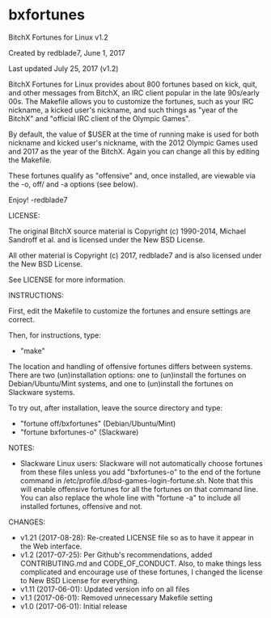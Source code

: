# bxfortunes

BitchX Fortunes for Linux v1.2

Created by redblade7, June 1, 2017

Last updated July 25, 2017 (v1.2)

BitchX Fortunes for Linux provides about 800 fortunes based on kick, quit, and other messages from BitchX, an IRC client popular in the late 90s/early 00s. The Makefile allows you to customize the fortunes, such as your IRC nickname, a kicked user's nickname, and such things as "year of the BitchX" and "official IRC client of the Olympic Games".

By default, the value of $USER at the time of running make is used for both nickname and kicked user's nickname, with the 2012 Olympic Games used and 2017 as the year of the BitchX. Again you can change all this by editing the Makefile.

These fortunes qualify as "offensive" and, once installed, are viewable via the -o, off/ and -a options (see below).

Enjoy! -redblade7

LICENSE:

The original BitchX source material is Copyright (c) 1990-2014, Michael Sandroff et al. and is licensed under the New BSD License.

All other material is Copyright (c) 2017, redblade7 and is also licensed under the New BSD License.

See LICENSE for more information.

INSTRUCTIONS:

First, edit the Makefile to customize the fortunes and ensure settings are correct.

Then, for instructions, type:

* "make"

The location and handling of offensive fortunes differs between systems. There are two (un)installation options: one to (un)install the fortunes on Debian/Ubuntu/Mint systems, and one to (un)install the fortunes on Slackware systems.

To try out, after installation, leave the source directory and type:

* "fortune off/bxfortunes" (Debian/Ubuntu/Mint)
* "fortune bxfortunes-o" (Slackware)

NOTES:

* Slackware Linux users: Slackware will not automatically choose fortunes from these files unless you add "bxfortunes-o" to the end of the fortune command in /etc/profile.d/bsd-games-login-fortune.sh. Note that this will enable offensive fortunes for all the fortunes on that command line. You can also replace the whole line with "fortune -a" to include all installed fortunes, offensive and not.

CHANGES:
* v1.21 (2017-08-28): Re-created LICENSE file so as to have it appear in the Web interface.
* v1.2 (2017-07-25): Per Github's recommendations, added CONTRIBUTING.md and CODE_OF_CONDUCT. Also, to make things less complicated and encourage use of these fortunes, I changed the license to New BSD License for everything.
* v1.11 (2017-06-01): Updated version info on all files
* v1.1 (2017-06-01): Removed unnecessary Makefile setting
* v1.0 (2017-06-01): Initial release
